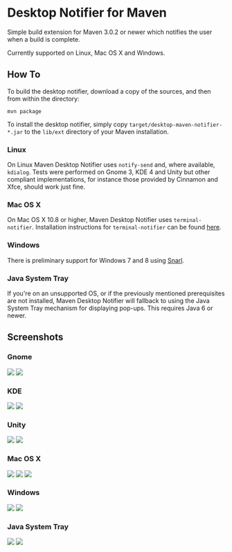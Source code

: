 
# Desktop Notifier for Maven

Simple build extension for Maven 3.0.2 or newer which notifies the user when a build is complete.

Currently supported on Linux, Mac OS X and Windows.

## How To ##

To build the desktop notifier, download a copy of the sources, and then from within the directory:

    mvn package

To install the desktop notifier, simply copy `target/desktop-maven-notifier-*.jar` to the `lib/ext` directory of your Maven installation.

### Linux ###
On Linux Maven Desktop Notifier uses `notify-send` and, where available, `kdialog`. Tests were performed on  Gnome 3, KDE 4 and Unity
but other compliant implementations, for instance those provided by Cinnamon and Xfce, should work just fine.

### Mac OS X ###
On Mac OS X 10.8 or higher, Maven Desktop Notifier uses `terminal-notifier`. Installation instructions for `terminal-notifier` can be found
[here](https://github.com/alloy/terminal-notifier/).

### Windows ###
There is preliminary support for Windows 7 and 8 using [Snarl](http://sourceforge.net/projects/snarlwin/).

### Java System Tray ###
If you're on an unsupported OS, or if the previously mentioned prerequisites are not installed, Maven Desktop Notifier will fallback to
using the Java System Tray mechanism for displaying pop-ups. This requires Java 6 or newer.

## Screenshots

### Gnome

![](https://raw.github.com/wiki/rombert/desktop-maven-notifier/images/maven-desktop-notifier-gnome.png)
![](https://raw.github.com/wiki/rombert/desktop-maven-notifier/images/maven-desktop-notifier-gnome-failure.png)

### KDE

![](https://raw.github.com/wiki/rombert/desktop-maven-notifier/images/maven-desktop-notifier-kde.png)
![](https://raw.github.com/wiki/rombert/desktop-maven-notifier/images/maven-desktop-notifier-kde-failure.png)

### Unity

![](https://raw.github.com/wiki/rombert/desktop-maven-notifier/images/maven-desktop-notifier-unity.png)
![](https://raw.github.com/wiki/rombert/desktop-maven-notifier/images/maven-desktop-notifier-unity-failure.png)

### Mac OS X
![](https://raw.github.com/wiki/rombert/desktop-maven-notifier/images/maven-desktop-notifier-macosx.png)
![](https://raw.github.com/wiki/rombert/desktop-maven-notifier/images/maven-desktop-notifier-macosx-failure.png)
![](https://raw.github.com/wiki/rombert/desktop-maven-notifier/images/maven-desktop-notifier-macosx-notification-centre.png)

### Windows
![](https://raw.github.com/wiki/rombert/desktop-maven-notifier/images/maven-desktop-notifier-windows.png)
![](https://raw.github.com/wiki/rombert/desktop-maven-notifier/images/maven-desktop-notifier-windows-failure.png)

### Java System Tray
![](https://raw.github.com/wiki/rombert/desktop-maven-notifier/images/maven-desktop-notifier-java.png)
![](https://raw.github.com/wiki/rombert/desktop-maven-notifier/images/maven-desktop-notifier-java-failure.png)

